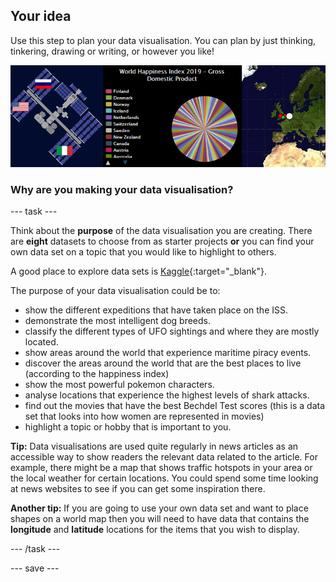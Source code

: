 ## Your idea

Use this step to plan your data visualisation. You can plan by just thinking, tinkering, drawing or writing, or however you like!

![Three screenshots of example projects. The first is showing the ISS with 3 flags attached. The second image shows a chart of data from the Happiness Index project. The third shows data points on the UK showing UFO sightings. ](images/project-examples.PNG)

### Why are you making your data visualisation?

--- task ---

Think about the **purpose** of the data visualisation you are creating. There are **eight** datasets to choose from as starter projects **or** you can find your own data set on a topic that you would like to highlight to others. 

A good place to explore data sets is [Kaggle](https://www.kaggle.com/datasets){:target="_blank"}. 

The purpose of your data visualisation could be to:

+ show the different expeditions that have taken place on the ISS.
+ demonstrate the most intelligent dog breeds. 
+ classify the different types of UFO sightings and where they are mostly located.
+ show areas around the world that experience maritime piracy events.
+ discover the areas around the world that are the best places to live (according to the happiness index)
+ show the most powerful pokemon characters.
+ analyse locations that experience the highest levels of shark attacks. 
+ find out the movies that have the best Bechdel Test scores (this is a data set that looks into how women are represented in movies)  
+ highlight a topic or hobby that is important to you.

**Tip:** Data visualisations are used quite regularly in news articles as an accessible way to show readers the relevant data related to the article. For example, there might be a map that shows traffic hotspots in your area or the local weather for certain locations. You could spend some time looking at news websites to see if you can get some inspiration there. 

**Another tip:** If you are going to use your own data set and want to place shapes on a world map then you will need to have data that contains the **longitude** and **latitude** locations for the items that you wish to display. 

--- /task ---


--- save ---
